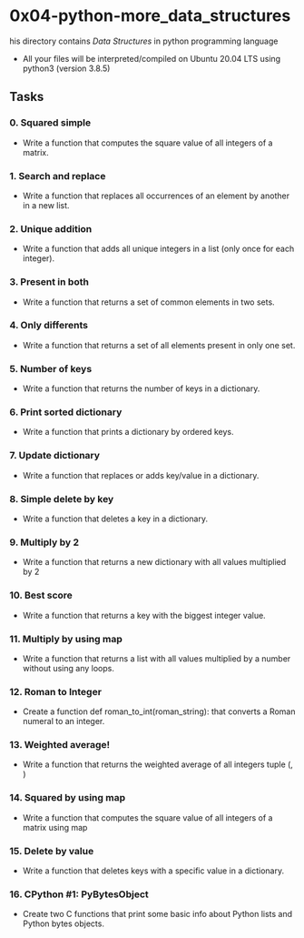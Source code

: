 # 0x04-python-more_data_structures
his directory contains *Data Structures* in  python programming language
- All your files will be interpreted/compiled on Ubuntu 20.04 LTS using python3 (version 3.8.5)

## Tasks
### 0. Squared simple
- Write a function that computes the square value of all integers of a matrix.

### 1. Search and replace
- Write a function that replaces all occurrences of an element by another in a new list.

### 2. Unique addition
- Write a function that adds all unique integers in a list (only once for each integer).

### 3. Present in both
- Write a function that returns a set of common elements in two sets.

### 4. Only differents
- Write a function that returns a set of all elements present in only one set.

### 5. Number of keys
- Write a function that returns the number of keys in a dictionary.

### 6. Print sorted dictionary
- Write a function that prints a dictionary by ordered keys.

### 7. Update dictionary
- Write a function that replaces or adds key/value in a dictionary.

### 8. Simple delete by key
- Write a function that deletes a key in a dictionary.

### 9. Multiply by 2
- Write a function that returns a new dictionary with all values multiplied by 2

### 10. Best score
- Write a function that returns a key with the biggest integer value.

### 11. Multiply by using map
- Write a function that returns a list with all values multiplied by a number without using any loops.

### 12. Roman to Integer
- Create a function def roman_to_int(roman_string): that converts a Roman numeral to an integer.

### 13. Weighted average!
- Write a function that returns the weighted average of all integers tuple (<score>, <weight>)

### 14. Squared by using map
- Write a function that computes the square value of all integers of a matrix using map

### 15. Delete by value
- Write a function that deletes keys with a specific value in a dictionary.

### 16. CPython #1: PyBytesObject
- Create two C functions that print some basic info about Python lists and Python bytes objects.

